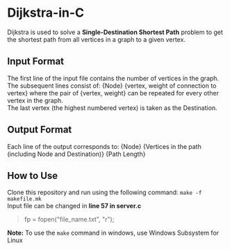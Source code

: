 # Dijkstra-in-C
 
Dijkstra is used to solve a **Single-Destination Shortest Path** problem to get the shortest path from all vertices in a graph to a given vertex.


## Input Format

The first line of the input file contains the number of vertices in the graph. <br>
The subsequent lines consist of: {Node} {vertex, weight of connection to vertex} where the pair of {vertex, weight} can be repeated for every other vertex in the graph. <br>
The last vertex (the highest numbered vertex) is taken as the Destination.


## Output Format

Each line of the output corresponds to: {Node} {Vertices in the path (including Node and Destination)} {Path Length}

## How to Use

Clone this repository and run using the following command: `make -f makefile.mk`<br>
Input file can be changed in **line 57 in server.c** <br>

> fp = fopen("file_name.txt", "r");<br>

**Note:** To use the `make` command in windows, use Windows Subsystem for Linux


